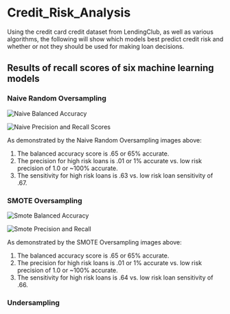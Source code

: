 # Credit_Risk_Analysis

Using the credit card credit dataset from LendingClub, as well as various algorithms, the following will show which models best predict credit risk and whether or not they should be used for making loan decisions.  

## Results of recall scores of six machine learning models

### Naive Random Oversampling

![Naive Balanced Accuracy](https://user-images.githubusercontent.com/100809925/176233884-a7914967-5bd2-4bb2-9c7b-234f6924c1cf.jpeg)

![Naive Precision and Recall Scores](https://user-images.githubusercontent.com/100809925/176233947-299aeb77-9933-4ce6-b140-8670ba4cea62.jpeg)

As demonstrated by the Naive Random Oversampling images above: 
1.  The balanced accuracy score is .65 or 65% accurate.
2.  The precision for high risk loans is .01 or 1% accurate vs. low risk precision of 1.0 or ~100% accurate.
3.  The sensitivity for high risk loans is .63 vs. low risk loan sensitivity of .67.



### SMOTE Oversampling

![Smote Balanced Accuracy](https://user-images.githubusercontent.com/100809925/176235697-05fee692-2e83-4a1e-9b30-261d354a1500.jpeg)

![Smote Precision and Recall](https://user-images.githubusercontent.com/100809925/176235872-5cdb3ec3-8ffd-4f86-b6f7-dc2378db5426.jpeg)

As demonstrated by the SMOTE Oversampling images above: 
1.  The balanced accuracy score is .65 or 65% accurate.
2.  The precision for high risk loans is .01 or 1% accurate vs. low risk precision of 1.0 or ~100% accurate.
3.  The sensitivity for high risk loans is .64 vs. low risk loan sensitivity of .66.



### Undersampling
